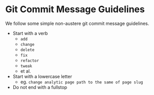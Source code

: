 # Git Commit Message Guidelines

We follow some simple non-austere git commit message guidelines.

* Start with a verb
    * `add`
    * `change`
    * `delete`
    * `fix`
    * `refactor`
    * `tweak`
    * et al.
* Start with a lowercase letter
    * eg. `change analytic page path to the same of page slug`
* Do not end with a fullstop
